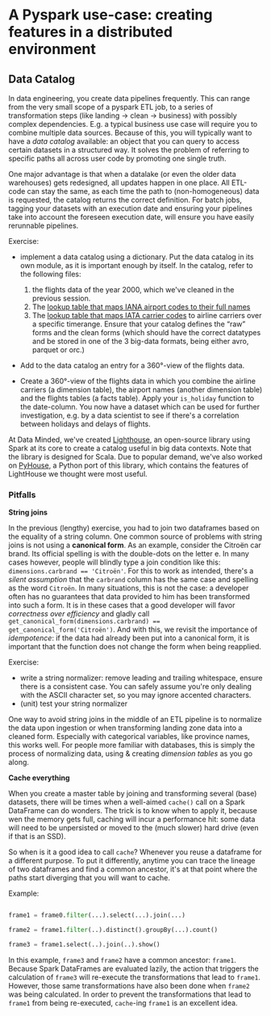 # A Pyspark use-case: creating features in a distributed environment

## Data Catalog

In data engineering, you create data pipelines frequently. This can range from
the very small scope of a pyspark ETL job, to a series of transformation steps
(like landing → clean → business) with possibly complex dependencies. E.g. a
typical business use case will require you to combine multiple data sources.
Because of this, you will typically want to have a _data catalog_ available: an
object that you can query to access certain datasets in a structured way. It
solves the problem of referring to specific paths all across user code by
promoting one single truth.

One major advantage is that when a datalake (or even the older data warehouses)
gets redesigned, all updates happen in one place. All ETL-code can stay the
same, as each time the path to (non-homogeneous) data is requested, the catalog
returns the correct definition. For batch jobs, tagging your datasets with an
execution date and ensuring your pipelines take into account the foreseen
execution date, will ensure you have easily rerunnable pipelines.

Exercise:

- implement a data catalog using a dictionary. Put the data catalog in its own
  module, as it is important enough by itself. In the catalog, refer to the
  following files:

  1. the flights data of the year 2000, which we've cleaned in the previous
     session.
  2. The [lookup table that maps IANA airport codes to their full names][lookup_airport]
  3. The [lookup table that maps IATA carrier codes][lookup_carrier]
     to airline carriers over a specific timerange.  Ensure that your catalog
     defines the “raw” forms and the clean forms (which should have the
     correct datatypes and be stored in one of the 3 big-data formats, being
     either avro, parquet or orc.)
- Add to the data catalog an entry for a 360°-view of the flights data.
- Create a 360°-view of the flights data in which you combine the airline
  carriers (a dimension table), the airport names (another dimension table) and
  the flights tables (a facts table). Apply your `is_holiday` function to the
  date-column.  You now have a dataset which can be used for further
  investigation, e.g. by a data scientist to see if there's a correlation
  between holidays and delays of flights.

At Data Minded, we've created
[Lighthouse](https://github.com/datamindedbe/lighthouse), an open-source
library using Spark at its core to create a catalog useful in big data
contexts. Note that the library is designed for Scala. Due to popular demand,
we've also worked on [PyHouse](https://pypi.org/project/pyhouse/), a Python
port of this library, which contains the features of LightHouse we thought were
most useful.  

### Pitfalls

**String joins**

In the previous (lengthy) exercise, you had to join two dataframes based on the
equality of a string column.  One common source of problems with string joins
is not using a **canonical form**.  As an example, consider the Citroën car
brand. Its official spelling is with the double-dots on the letter e. In many
cases however, people will blindly type a join condition like this:
`dimensions.carbrand == 'Citroën'`. For this to work as intended, there's a
_silent assumption_ that the `carbrand` column has the same case and spelling
as the word `Citroën`. In many situations, this is not the case: a developer
often has no guarantees that data provided to him has been transformed into
such a form. It is in these cases that a good developer will favor _correctness
over efficiency_ and gladly call `get_canonical_form(dimensions.carbrand) ==
get_canonical_form('Citroën')`. And with this, we revisit the importance of
_idempotence_: if the data had already been put into a canonical form, it is
important that the function does not change the form when being reapplied. 

Exercise:

- write a string normalizer: remove leading and trailing whitespace, ensure
  there is a consistent case. You can safely assume you're only dealing with
  the ASCII character set, so you may ignore accented characters.
- (unit) test your string normalizer

One way to avoid string joins in the middle of an ETL pipeline is to normalize
the data upon ingestion or when transforming landing zone data into a cleaned
form. Especially with categorical variables, like province names, this works
well. For people more familiar with databases, this is simply the process of
normalizing data, using & creating _dimension tables_ as you go along.

**Cache everything**

When you create a master table by joining and transforming several (base)
datasets, there will be times when a well-aimed `cache()` call on a Spark
DataFrame can do wonders. The trick is to know when to apply it, because wen
the memory gets full, caching will incur a performance hit: some data will need
to be unpersisted or moved to the (much slower) hard drive (even if that is an
SSD).

So when is it a good idea to call `cache`? Whenever you reuse a dataframe for a
different purpose. To put it differently, anytime you can trace the lineage of
two dataframes and find a common ancestor, it's at that point where the paths
start diverging that you will want to cache.

Example:

```python

frame1 = frame0.filter(...).select(...).join(...)

frame2 = frame1.filter(..).distinct().groupBy(...).count()

frame3 = frame1.select(..).join(..).show()
```

In this example, `frame3` and `frame2` have a common ancestor: `frame1`.
Because Spark DataFrames are evaluated lazily, the action that triggers the
calculation of `frame3` will re-execute the transformations that lead to
`frame1`. However, those same transformations have also been done when `frame2`
was being calculated. In order to prevent the transformations that lead to
`frame1` from being re-executed, `cache`-ing `frame1` is an excellent idea.
 
[lookup_airport]: https://www.transtats.bts.gov/Download_Lookup.asp?Lookup=L_AIRPORT
[lookup_carrier]: https://www.transtats.bts.gov/Download_Lookup.asp?Lookup=L_CARRIER_HISTORY
